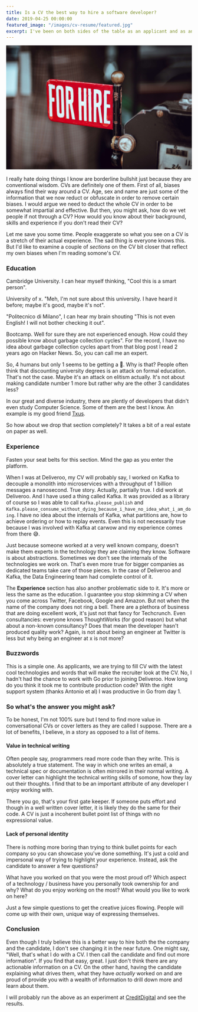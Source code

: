 ```yaml
---
title: Is a CV the best way to hire a software developer?
date: 2019-04-25 00:00:00
featured_image: "/images/cv-resume/featured.jpg"
excerpt: I've been on both sides of the table as an applicant and as an interviewer. In both cases I cannot help but feel I'm engaging in a bullshit process that supposedly is meant to either exemplify ones experience or vet them. Surely there must be a simpler way.
---
```


![Photo by Clem Onojeghuo on Unsplash](/images/cv-resume/featured.jpg)

I really hate doing things I know are borderline bullshit just because they are conventional wisdom. CVs are definitely one of them. First of all, biases always find their way around a CV. Age, sex and name are just some of the information that we now reduct or obfuscate in order to remove certain biases. I would argue we need to deduct the whole CV in order to be somewhat impartial and effective. But then, you might ask, how do we vet people if not through a CV? How would you know about their background, skills and experience if you don't read their CV?

Let me save you some time. People exaggerate so what you see on a CV is a stretch of their actual experience. The sad thing is everyone knows this. But I'd like to examine a couple of *sections* on the CV bit closer that reflect my own biases when I'm reading somone's CV.

### Education
Cambridge University. I can hear myself thinking, "Cool this is a smart person".

University of x. "Meh, I'm not sure about this university. I have heard it before; maybe it's good, maybe it's not".

"Politecnico di Milano", I can hear my brain shouting "This is not even English! I will not bother checking it out".

Bootcamp. Well for sure they are not experienced enough. How could they possible know about garbage collection cycles". For the record, I have no idea about garbage collection cycles apart from that blog post I read 2 years ago on Hacker News. So, you can call me an expert.

So, 4 humans but only 1 seems to be getting a 🥇. Why is that? People often think that discounting university degrees is an attack on formal education. That's not the case. Maybe it's an attack on elitism actually. It's not about making candidate number 1 more but rather why are the other 3 candidates less?

In our great and diverse industry, there are plently of developers that didn't even study Computer Science. Some of them are the best I know. An example is my good friend [Txus](https://twitter.com/txustice).

So how about we drop that section completely? It takes a bit of a real estate on paper as well.

### Experience
Fasten your seat belts for this section. Mind the gap as you enter the platform.

When I was at Deliveroo, my CV will probably say, I worked on Kafka to decouple a monolith into microservices with a throughput of 1 billion messages a nanosecond. True story. Actually, partially true. I did work at Deliveroo. And I have used a thing called Kafka. It was provided as a library of course so I was able to call `Kafka.please_publish` and `Kafka.please_consume_without_dying_because_i_have_no_idea_what_i_am_doing`. I have no idea about the internals of Kafka, what partitions are, how to achieve ordering or how to replay events. Even this is not necessarily true because I was involved with Kafka at carwow and my experience comes from there 😅.

Just because someone worked at a very well known company, doesn't make them experts in the technology they are claiming they know. Software is about abstractions. Sometimes we don't see the internals of the technologies we work on. That's even more true for bigger companies as dedicated teams take care of those pieces. In the case of Deliveroo and Kafka, the Data Engineering team had complete control of it.

The **Experience** section has also another problematic side to it. It's more or less the same as the education. I guarantee you stop skimming a CV when you come across Twitter, Facebook, Google and Amazon. But not when the name of the company does not ring a bell. There are a plethora of business that are doing excellent work, it's just not that fancy for Techcrunch. Even consultancies: everyone knows ThoughtWorks (for good reason) but what about a non-known consultancy? Does that mean the developer hasn't produced quality work? Again, is not about being an engineer at Twitter is less but why being an engineer at x is not more?

### Buzzwords
This is a simple one. As applicants, we are trying to fill CV with the latest cool technologies and words that will make the recruiter look at the CV. No, I hadn't had the chance to work with Go prior to joining Deliveroo. How long do you think it took me to contribute production code? With the right support system (thanks Antonio et al) I was productive in Go from day 1.

### So what's the answer you might ask?
To be honest, I'm not 100% sure but I tend to find more value in conversational CVs or cover letters as they are called I suppose. There are a lot of benefits, I believe, in a story as opposed to a list of items.

#### Value in technical writing
Often people say, programmers read more code than they write. This is absolutely a true statement. The way in which one writes an email, a technical spec or documentation is often mirrored in their normal writing. A cover letter can highlight the technical writing skills of somone, how they lay out their thoughts. I find that to be an important attribute of any developer I enjoy working with.

There you go, that's your first gate keeper. If someone puts effort and though in a well written cover letter, it is likely they do the same for their code. A CV is just a incoherent bullet point list of things with no expressional value.

#### Lack of personal identity
There is nothing more boring than trying to think bullet points for each company so you can showcase you've done something. It's just a cold and impersonal way of trying to highlight your experience. Instead, ask the candidate to answer a few questions?

What have you worked on that you were the most proud of? Which aspect of a technology / business have you personally took ownership for and why? What do you enjoy working on the most? What would you like to work on here?

Just a few simple questions to get the creative juices flowing. People will come up with their own, unique way of expressing themselves.

### Conclusion
Even though I truly believe this is a better way to hire both the the company and the candidate, I don't see changing it in the near future. One might say, "Well, that's what I do with a CV. I then call the candidate and find out more information". If you find that easy, great. I just don't think there are any actionable information on a CV. On the other hand, having the candidate explaining what drives them, what they have *actually* worked on and are proud of provide you with a wealth of information to drill down more and learn about them.

I will probably run the above as an experiment at [CreditDigital](https://www.creditdigital.co.uk) and see the results.
